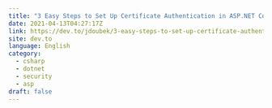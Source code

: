 ```yaml
---
title: "3 Easy Steps to Set Up Certificate Authentication in ASP.NET Core"
date: 2021-04-13T04:27:17Z
link: https://dev.to/jdoubek/3-easy-steps-to-set-up-certificate-authentication-in-asp-net-core-1ngk?utm_medium=RSS&utm_source=news.12bit.vn
site: dev.to
language: English
category:
  - csharp
  - dotnet
  - security
  - asp
draft: false
---
```

